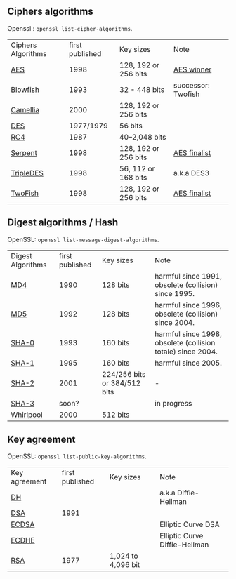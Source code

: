 Ciphers algorithms
-------------------------
Openssl : `openssl list-cipher-algorithms`.
<table class="table table-striped table-bordered table-condensed">
    <tr><td>Ciphers Algorithms</td><td>first published</td><td>Key sizes</td><td>Note</td></tr>
        <tr><td><a href="https://en.wikipedia.org/wiki/Advanced_Encryption_Standard">AES</a></td><td>1998</td><td>128, 192 or 256 bits</td><td><a href="https://en.wikipedia.org/wiki/Advanced_Encryption_Standard_process">AES winner</a></td></tr>
    <tr><td><a href="https://en.wikipedia.org/wiki/Blowfish_%28cipher%29">Blowfish</a></td><td>1993</td><td>32 - 448 bits</td><td>successor: Twofish</td></tr>
    <tr><td><a href="https://en.wikipedia.org/wiki/Camellia_%28cipher%29">Camellia</a></td><td>2000</td><td>128, 192 or 256 bits</td><td></td></tr>
    <tr class="error"><td><a href="https://en.wikipedia.org/wiki/Data_Encryption_Standard">DES</a></td><td> 1977/1979</td><td>56 bits</td><td></td></tr>
    <tr class="error"><td><a href="https://en.wikipedia.org/wiki/RC4">RC4</a></td><td>1987</td><td>40–2,048 bits</td><td></td></tr>
    <tr class="good"><td><a href="https://en.wikipedia.org/wiki/Serpent_%28cipher%29">Serpent</a></td><td>1998</td><td>128, 192 or 256 bits</td><td><a href="https://en.wikipedia.org/wiki/Advanced_Encryption_Standard_process">AES finalist</a></td></tr>
    <tr><td><a href="https://en.wikipedia.org/wiki/Triple_DES">TripleDES</a></td><td>1998</td><td>56, 112 or 168 bits</td><td>a.k.a DES3</td></tr>
    <tr><td><a href="https://en.wikipedia.org/wiki/Twofish">TwoFish</a></td><td>1998</td><td>128, 192 or 256 bits</td><td><a href="https://en.wikipedia.org/wiki/Advanced_Encryption_Standard_process">AES finalist</a></td></tr>
</table>

Digest algorithms / Hash
---------------------
OpenSSL: `openssl list-message-digest-algorithms`.
<table class="table table-striped table-bordered table-condensed">
<tr><td>Digest Algorithms</td><td>first published</td><td>Key sizes</td><td>Note</td></tr>
    <tr class="error"><td><a href="https://en.wikipedia.org/wiki/Md4">MD4</a></td><td>1990</td><td>128 bits</td> <td>harmful since 1991, obsolete (collision) since 1995.</td></tr>
    <tr class="error"><td><a href="https://en.wikipedia.org/wiki/MD5">MD5</a></td><td>1992</td><td>128 bits</td> <td>harmful since 1996, obsolete (collision) since 2004.</td></tr>
    <tr class="error"><td><a href="https://en.wikipedia.org/wiki/SHA-0#SHA-0">SHA-0</a></td><td>1993</td><td>160 bits</td> <td>harmful since 1998, obsolete (collision totale) since 2004.</td></tr>
    <tr class="warning"><td><a href="https://en.wikipedia.org/wiki/SHA-1">SHA-1</a></td><td>1995</td><td>160 bits</td> <td>harmful since 2005.</td></tr>
    <tr><td><a href="https://en.wikipedia.org/wiki/SHA-2">SHA-2</a></td><td>2001</td><td>224/256 bits or 384/512 bits</td> <td>-</td></tr>
    <tr><td><a href="https://en.wikipedia.org/wiki/SHA-3">SHA-3</a></td><td>soon?</td><td></td> <td>in progress</td></tr>
    <tr class="good"><td><a href="https://en.wikipedia.org/wiki/Whirlpool_%28cryptography%29">Whirlpool</a></td><td>2000</td><td>512 bits</td> <td></td></tr>
</table>

Key agreement
---------------------------
OpenSSL: `openssl list-public-key-algorithms`.
<table class="table table-striped table-bordered table-condensed">
    <tr><td>Key agreement</td><td>first published</td><td>Key sizes</td><td>Note</td></tr>
    <tr><td><a href="https://en.wikipedia.org/wiki/Diffie%E2%80%93Hellman_key_exchange">DH</a></td><td></td><td></td><td>a.k.a Diffie-Hellman</td></tr>
    <tr><td><a href="https://en.wikipedia.org/wiki/Digital_Signature_Algorithm">DSA</a></td><td>1991</td><td></td><td></td></tr>
    <tr><td><a href="https://en.wikipedia.org/wiki/Elliptic_Curve_DSA">ECDSA</a></td><td></td><td></td><td>Elliptic Curve DSA</td></tr>
    <tr><td><a href="https://en.wikipedia.org/wiki/ECDHE">ECDHE</a></td><td></td><td></td><td> Elliptic Curve Diffie-Hellman</td></tr>
    <tr><td><a href="https://en.wikipedia.org/wiki/RSA_%28algorithm%29#Encryption">RSA</a></td><td>1977</td><td>1,024 to 4,096 bit</td><td></td></tr>
</table>

